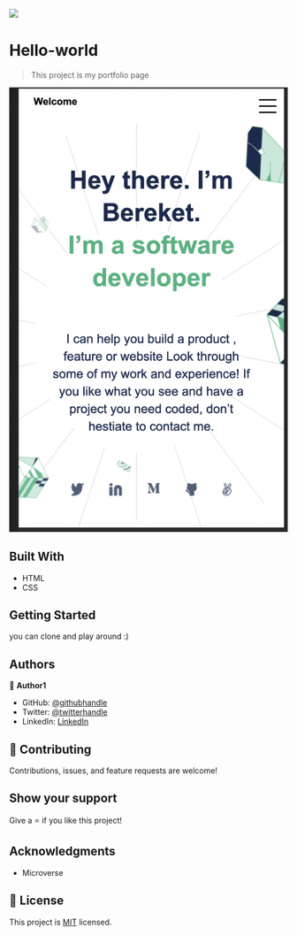 ![](https://img.shields.io/badge/Microverse-blueviolet)

# Hello-world

> This project is my portfolio page 

![screenshot](./images/screenshot101.png)

<!-- This is a simple hello world project -->

## Built With

- HTML
- CSS

<!-- ## Live Demo

[Live Demo Link](https://livedemo.com) -->


## Getting Started


you can clone and play around :) 


## Authors

👤 **Author1**

- GitHub: [@githubhandle](https://github.com/BereketRetta)
- Twitter: [@twitterhandle](https://twitter.com/bekiopia)
- LinkedIn: [LinkedIn](https://linkedin.com/in/bereketretta)

## 🤝 Contributing

Contributions, issues, and feature requests are welcome!

<!-- Feel free to check the [issues page](../../issues/). -->

## Show your support

Give a ⭐️ if you like this project!

## Acknowledgments

- Microverse

## 📝 License

This project is [MIT](./MIT.md) licensed.